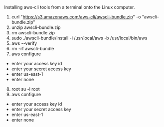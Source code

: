 Installing aws-cli tools from a terminal onto the Linux computer.

1. curl "https://s3.amazonaws.com/aws-cli/awscli-bundle.zip" -o "awscli-bundle.zip"
2. unzip awscli-bundle.zip
3. rm awscli-bundle.zip
4. sudo ./awscli-bundle/install -i /usr/local/aws -b /usr/local/bin/aws
5. aws --verify
6. rm -rf awscli-bundle
7. aws configure
  - enter your access key id
  - enter your secret access key
  - enter us-east-1
  - enter none
8. root su -l root
9. aws configure
  - enter your access key id
  - enter your secret access key
  - enter us-east-1
  - enter none
